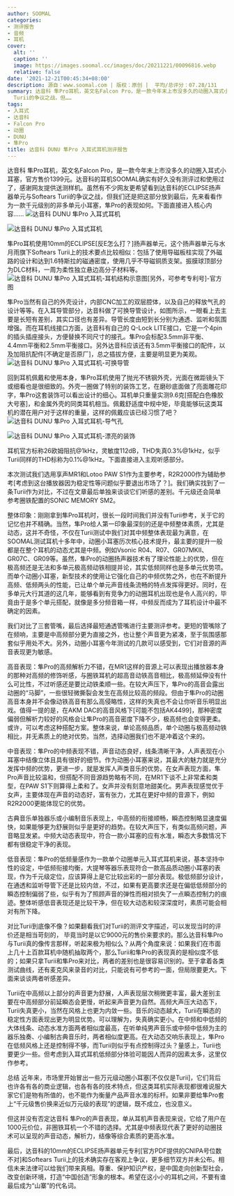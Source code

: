 ```yaml
---
author: SOOMAL
categories:
- 测评报告
- 音频
- 耳机
cover:
  alt: ''
  caption: ''
  image: https://images.soomal.cc/images/doc/20211221/00096816.webp
  relative: false
date: '2021-12-21T00:45:34+08:00'
description: 源自：www.soomal.com | 版权：原创 |  平均/总评分：07.28/131
summary: 达音科 隼Pro耳机，英文名Falcon Pro，是一款今年末上市没多久的动圈入耳式小耳塞，售价1399元，虽然有不少网友更希望看到达音科的ECLIPSE扬声器单元与Softears
  Turii的争议之战，但……
tags:
- 入耳式
- 达音科
- Falcon Pro
- 动圈
- DUNU
- 隼Pro
title: 达音科 DUNU 隼Pro 入耳式耳机测评报告
---
```


达音科 隼Pro耳机，英文名Falcon Pro，是一款今年末上市没多久的动圈入耳式小耳塞，官方售价1399元。达音科的耳机SOOMAL确实有好久没有测评过和使用过了，感谢网友提供送测样机。虽然有不少网友更希望看到达音科的ECLIPSE扬声器单元与Softears Turii的争议之战，但我们还是把这部分放到最后，先来看看作为一款千元级别的非多单元小耳塞，隼Pro的表现如何。下面直接进入核心内容……
![达音科 DUNU 隼Pro 入耳式耳机](https://images.soomal.cc/images/doc/20211210/00096758.webp)




![达音科 DUNU 隼Pro 入耳式耳机](https://images.soomal.cc/images/doc/20211210/00096773.webp)




隼Pro耳机使用10mm的ECLIPSE[反E怎么打？]扬声器单元，这个扬声器单元与水月雨旗下Softears Turii上的技术要点比较相似：包括了使用导磁板柱实现了外磁路的设计和达到1.6特斯拉的磁通密度，使用几乎不导磁铜质支架。振膜球顶部分为DLC材料，一周为柔性独立悬边高分子材料等。
![达音科 DUNU 隼Pro 入耳式耳机-耳机结构示意图[另外，可参考专利号]-官方图](https://images.soomal.cc/images/doc/20211221/00096815.webp)




隼Pro当然有自己的外壳设计，内部CNC加工的双层腔体，以及自己的释放气孔的设计等等。在入耳导管部分，达音科做了可换导管设计，如图所示，一眼看上去主要是长短有差别，其实口径也有差异。导管长度由短到长分别为通透、监听和氛围增强。而在耳机线接口方面，达音科有自己的 Q-Lock LITE接口，它是一个4pin的插头插座接头，方便替换不同尺寸的接孔。隼Pro会标配3.5mm非平衡、4.4mm平衡和2.5mm平衡接口。另外达音科应该还有3.5mm平衡接口的配件，以及加阻抗配件[不确定是否原厂]，总之插拔方便，主要是明显更为美观。
![达音科 DUNU 隼Pro 入耳式耳机-可换导管](https://images.soomal.cc/images/doc/20211210/00096769.webp)




回到耳机佩戴和使用本身，隼Pro耳机使用了抛光不锈钢外壳，光面在微距镜头下或细看也是很细致的。外壳一圈做了特别的装饰工艺，在磨砂底面做了亮面雕花印字，隼Pro这套装饰可以看出设计的细心。耳机单只重量实测9.6克[搭配白色橡胶大号塞]，和金属外壳的同类耳机相当。佩戴舒适度中规中矩，毕竟能够玩这类耳机的潜在用户对于这样的重量，这样的佩戴应该已经习惯了吧？
![达音科 DUNU 隼Pro 入耳式耳机-导气孔](https://images.soomal.cc/images/doc/20211210/00096763.webp)




![达音科 DUNU 隼Pro 入耳式耳机-漂亮的装饰](https://images.soomal.cc/images/doc/20211210/00096764.webp)




耳机官方标称26欧姆阻抗@1kHz，灵敏度112dB，THD失真0.3%@1kHz，似乎Turii同样的THD标称为0.1%@1kHz。下面直接进入主观听感部分。

本次测试我们选用享声MR1和Lotoo PAW S1作为主要参考，R2R2000作为辅助参考[考虑到这台播放器因为稳定性等问题似乎要退出市场了？]。我们确实找到了一条Turii作为对比，不过在文章最后单独来谈谈它们听感的差别。千元级还会简单参考圈铁配置的SONIC MEMORY SM2。

整体印象：刚刚拿到隼Pro耳机时，很长一段时间我们并没有Turii参考，关于它的记忆也并不精确。当然，隼Pro给人第一印象最深刻的还是中频整体素质，尤其是动态，这并不奇怪，不仅在Turii测试中我们对其中频整体表现最为满意，在SOOMAL测试耳机十多年中，动圈小耳塞历次核心技术提升，最主要的提升一般都是在整个耳机的动态尤其是中频。例如Vsonic R04、R07、GR07MKII、GR07C、GR09等。虽然，隼Pro的动圈扬声器技术有了理论性能上的优势，但在极高频还是无法和多单元极高频动铁相提并论，其实低频同样也是多单元优势项。而单个动圈小耳塞，新型技术的使用让它强化自己的中频优势之外，也在不断提升高频、低频两头的性能，已让单个单元声音线条流畅的特点发挥得更好。同时，在多单元大行其道的这几年，能够看到有竞争力的动圈耳机出现也是令人高兴的，毕竟由于是多个单元搭配，就像是多分频音箱一样，中频反而成为了耳机设计中最不确定的因素。

我们对比了三套管嘴，最后选择最短通透管嘴进行主要测评参考。更短的管嘴除了在频响，主要是中高频部分更为直接之外，也让整个声音更为紧凑，至于氛围感那套似乎用处不大。另外，动圈小耳塞今年测试的几款可以感受到，它们对音源的声音表现更为敏感。

高音表现：隼Pro的高频解析力不错，在MR1这样的音源上可以表现出播放器本身的那种对高频的修饰听感，与圈铁耳机的超高音动铁高音相比，极高频延伸没有什么可比性，不过听感还是要比动铁柔顺一些。在较大声压下，隼Pro的高音会露出动圈的“马脚”，一些很轻微撕裂会发生在高频比较高的频段。但由于隼Pro的动圈高音本身并不会像动铁高音有那么高侵略性，这样的失真也不会让你听音乐明显出戏。值得一提的是，在AKM DAC的高音风格下[可能不包括AK4499]，那种密度偏弱但解析力较好的风格会让隼Pro的高音密度下降不少，极高频也会变得更柔。或许，可以考虑这种搭配方案。整体来说，单论高频品质，单个动圈与极高频动铁相比，并无素质上的绝对优势。当然，选择动圈我们也不是冲着这个来的。

中音表现：隼Pro的中频表现不错，声音动态良好，线条清晰干净，人声表现在小耳塞中结像立体且具有很好的细节。作为动圈小耳塞来说，其最大的魅力就是充分发挥中频的优势，更进一步，就是发挥人声类音乐的优势。在女声表现方面，隼Pro声音比较温和，但搭配不同音源趋势略有不同，在MR1下谈不上非常柔和类型，在PAW S1下则算得上柔和了。女声并没有刻意地甜美化。男声表现感觉优于女声，主要体现在声音的动态好，富有张力，尤其在更好中频的音源下，例如R2R2000更能体现它的优势。

古典音乐单独器乐或小编制音乐表现上，中高频的衔接顺畅，瞬态控制略显速度偏快，如果能够更为舒展则似乎是更好的趋势。在较大声压下，有类似高频问题，声音略显发紧。中频大动态表现中，符合一款小耳塞的应有水准，瞬态大多数情况下都有很稳定干净的表现。

低音表现：隼Pro的低频量感作为一款单个动圈单元入耳式耳机来说，基本坚持中性的设定，中低频衔接均衡，大提琴等器乐表现符合一款高品质动圈小耳塞的表现，作为千元级定位，应该算得上是它比较出彩的一部分表现。极低频部分设计，在通透和监听导管下还是比较内敛，不过，如果有更高要求还是在偏低低频部分的瞬态控制偏弱了些，似乎有为了照顾声音的弹性而相对损失了一点瞬态控制力的痕迹。整体听感低音表现还是比较干净，但在较大动态和较深深度时，素质可能会相对有所下降。

对比Turii到底像不像？如果翻看我们对Turii的测评文字描述，可以发现当时的评价还是相当苛刻的， 毕竟当时是以它9000元的售价来要求的。那么达音科隼Pro与Turii真的像传言那样，听起来极为相似么？从两个角度来说：如果我们在市面上几十上百款耳机中随机抽取两个，那么Turii和隼Pro的表现真的是相似度不低的；如果只拿Turii和隼Pro来对比，两者的差别也是很容易识别的。至于拿着各类测试曲线，还有麦克风来录音的对比，只能说有可参考的一面，但局限要更大。下面来谈谈两者听感差异。

Turii在中高频以上部分的声音更为舒展，人声表现层次稍微更丰富，最大差别主要在中高频部分前延瞬态会更慢，听起来声音更为自然。高频大声压大动态下，Turii失真更小，当然在风格上也更为内敛一些。音乐的动态越大，Turii在瞬态的稳定性方面表现出更为明显优势。可以理解为，失真确实更小。在中频和中低频的大体线条、动态水准方面两者相似度最高，在听单纯男声音乐或中频中低频为主的器乐独奏、小编制古典音乐时，两者相似度更高。在大动态交响乐表现上，隼Pro在低频风格上还是控制得不够，而Turii则似乎有点控制得过头？量感上，Turii也要更少一些。但考虑到入耳式耳机低频部分体验可能因人而异的因素太多，这里仅作参考。

总结
近年来，市场里开始冒出一些万元级动圈小耳塞[不仅仅是Turii]，它们背后也许各有各的商业逻辑，也各有各的技术特点，但这类耳机实际表现都很难说服大家它们是物有所值的，也不能作为衡量产品声音水准的标杆。如果非要给隼Pro套上“千元级售价换来近似万元级的表现”的逻辑，既不成立，也没意义。

但这并没有否定达音科 隼Pro的声音表现，单从耳机声音表现来说，它给了用户在1000元价位，非圈铁耳机一个不错的选择。尤其是中频表现代表了更好的动圈技术可以呈现的声音动态，解析力，结像等综合素质的更高水准。

最后，达音科的10mm的ECLIPSE扬声器单元专利[官方PDF提供的CNIPA号位数不对]和Softears Turii上的技术确实存在客观上争议，更多细节双方并未公布。相信未来法律可以给我们带来真相。尊重、保护知识产权，是中国走向创新型社会，改变创新环境，打造“中国创造”形象的根本。希望在这小小的耳机之间，不要有谁最后成为“山寨”的代名词。